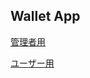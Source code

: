 ## Wallet App

[管理者用](https://3i-shikosai.github.io/wallet/html/admin.html)

[ユーザー用](https://3i-shikosai.github.io/wallet/html/user.html)
